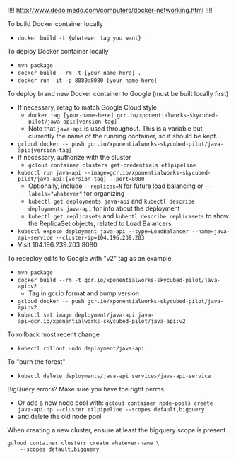 !!!!
http://www.dedoimedo.com/computers/docker-networking.html
!!!!

To build Docker container locally

* `docker build -t {whatever tag you want} .`

To deploy Docker container locally

* `mvn package`
* `docker build --rm -t [your-name-here] .`
* `docker run -it -p 8080:8080 [your-name-here]`

To deploy brand new Docker container to Google (must be built locally first)

* If necessary, retag to match Google Cloud style
  * `docker tag [your-name-here] gcr.io/xponentialworks-skycubed-pilot/java-api:[version-tag]`
  * Note that `java-api` is used throughout. This is a variable but currently the name of the running container, so it should be kept.
* `gcloud docker -- push gcr.io/xponentialworks-skycubed-pilot/java-api:[version-tag]`
* If necessary, authorize with the cluster
  * `gcloud container clusters get-credentials etlpipeline`
* `kubectl run java-api --image=gcr.io/xponentialworks-skycubed-pilot/java-api:[version-tag] --port=8080`
  * Optionally, include `--replicas=N` for future load balancing or `--labels="whatever"` for organizing
  * `kubectl get deployments java-api` and `kubectl describe deployments java-api` for info about the deployment
  *  `kubectl get replicasets` and `kubectl describe replicasets` to show the ReplicaSet objects, related to Load Balancers
* `kubectl expose deployment java-api --type=LoadBalancer --name=java-api-service --cluster-ip=104.196.239.203`
* Visit 104.196.239.203:8080

To redeploy edits to Google with "v2" tag as an example

* `mvn package`
* `docker build --rm -t gcr.io/xponentialworks-skycubed-pilot/java-api:v2 .`
  * Tag in gcr.io format and bump version
* `gcloud docker -- push gcr.io/xponentialworks-skycubed-pilot/java-api:v2`
* `kubectl set image deployment/java-api java-api=gcr.io/xponentialworks-skycubed-pilot/java-api:v2`

To rollback most recent change

* `kubectl rollout undo deployment/java-api`

To "burn the forest"

* `kubectl delete deployments/java-api services/java-api-service`

BigQuery errors? Make sure you have the right perms.

* Or add a new node pool with: `gcloud container node-pools create java-api-np --cluster etlpipeline --scopes default,bigquery`
* and delete the old node pool

When creating a new cluster, ensure at least the bigquery scope is present.
```
gcloud container clusters create whatever-name \
    --scopes default,bigquery
```
